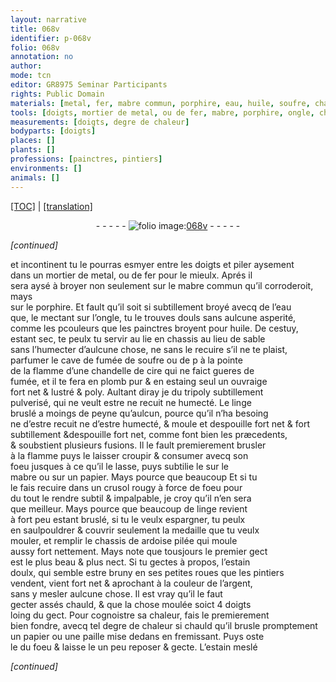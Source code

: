 ```yaml
---
layout: narrative
title: 068v
identifier: p-068v
folio: 068v
annotation: no
author:
mode: tcn
editor: GR8975 Seminar Participants
rights: Public Domain
materials: [metal, fer, mabre commun, porphire, eau, huile, soufre, chandelle de cire, plomb pur, estaing, tripoly subtillement pulverisé, linge bruslé, mabre, papier, crusol, linge, ardoise pilée, estain doulx, argent, paille, estain]
tools: [doigts, mortier de metal, ou de fer, mabre, porphire, ongle, chandelle de cire, papier, chassis, paille]
measurements: [doigts, degre de chaleur]
bodyparts: [doigts]
places: []
plants: []
professions: [painctres, pintiers]
environments: []
animals: []
---
```


<p><a href="{{ site.baseurl }}/normalized/">[TOC]</a> | <a href="{{ site.baseurl }}/texts/p-068v_tl/" target="_blank">[translation]</a></p><div class="folio" align="center">- - - - - <a href="http://gallica.bnf.fr/ark:/12148/btv1b10500001g/f142.image" target="_blank"><img src="https://cu-mkp.github.io/2017-workshop-edition/assets/photo-icon.png" alt="folio image: " style="display:inline-block; margin-bottom:-3px;"/>068v</a> - - - - - </div>  
 
*[continued]*
  
et incontinent tu le pourras esmyer entre les <span class="tl"><span class="bp">doigts</span></span> et piler aysem<span class="exp">ent</span><br/> dans un <span class="tl">mortier de <span class="m">metal</span>, ou de <span class="m">fer</span></span> pour le mieulx. Aprés il<br/> sera aysé à broyer non <span class="del">seulem<span class="exp">ent</span></span> sur le <span class="m"><span class="tl">mabre</span> commun</span> <span class="add">qu’il corroderoit</span>, mays<br/> sur le <span class="tl"><span class="m">porphire</span></span>. Et fault qu’il soit si subtillem<span class="exp">ent</span> broyé <span class="add">avecq de l’<span class="m">eau</span></span><br/> que, le mectant sur l’<span class="tl">ongle</span>, tu le trouves douls sans aulcune asperité,<br/> co<span class="exp">mm</span>e les <span class="del">p</span>couleurs que les <span class="pro">painctres</span> broyent pour <span class="m">huile</span>. De cestuy,<br/> estant sec, te peulx tu servir <span class="del">au lie</span> en chassis au lieu de sable<br/> sans l’humecter d’aulcune chose, ne sans le recuire s’il ne te plaist,<br/> parfumer le cave de fumée de <span class="m">soufre</span> ou <span class="del">de p</span> à la pointe<br/> de la flamme d’une <span class="tl"><span class="m">chandelle de cire</span></span> qui ne faict gueres de<br/> fumée, et il te fera en <span class="m">plomb <span class="add">pur</span></span> & en <span class="m">estaing</span> seul un ouvraige<br/> fort net & lustré & poly. Aultant diray je du <span class="m">tripoly subtillem<span class="exp">ent</span><br/> pulverisé</span>, qui ne veult estre <span class="del">ne</span> recuit ne humecté. Le <span class="m">linge<br/> bruslé</span> a moings de peyne qu’aulcun, pource qu’il n’ha besoing<br/> ne d’estre recuit ne d’estre humecté, & moule <span class="add">et despouille</span> fort net <span class="del">& fort</span><br/> subtillem<span class="exp">ent</span> &<span class="del">despouille fort</span> net, co<span class="exp">mm</span>e font bien les præcedents,<br/> & soubstient plusieurs fusions. Il le fault premierem<span class="exp">ent</span> brusler<br/> à la flamme puys le laisser croupir & consumer avecq son<br/> foeu jusques à ce qu’il le lasse, puys subtilie le sur le<br/> <span class="tl"><span class="m">mabre</span></span> ou sur un <span class="tl"><span class="m">papier</span></span>. <span class="del">Mays pource que beaucoup</span> Et si tu<br/> le fais recuire dans un <span class="m">crusol</span> rougy à force de foeu pour<br/> du tout le rendre subtil & impalpable, je croy qu’il n’en sera<br/> que meilleur. Mays pource que beaucoup de <span class="m">linge</span> revient<br/> à fort peu estant bruslé, si tu le veulx espargner, tu peulx<br/> en saulpouldrer & couvrir seulem<span class="exp">ent</span> la medaille que tu veulx<br/> mouler, et remplir le <span class="tl">chassis</span> de <span class="m">ardoise pilée</span> qui moule<br/> aussy fort nettem<span class="exp">ent</span>. Mays note que tousjours le premier gect<br/> est le plus beau & plus nect. Si tu gectes à propos, l’<span class="m">estain<br/> doulx</span>, qui semble estre bruny en ses petites roues que les <span class="pro">pintiers</span><br/> vendent, vient fort net & aprochant à la couleur de l’<span class="m">argent</span>,<br/> sans y mesler aulcune chose. Il est vray qu’il le faut<br/> gecter assés chauld, & que la chose moulée soict 4 <span class="ms"><span class="bp">doigts</span></span><br/> loing du gect. Pour cognoistre sa chaleur, fais le premierem<span class="exp">ent</span><br/> bien fondre, <span class="del">avecq tel <span class="ms">degre de chaleur</span></span> <span class="add">si chauld</span> qu’il brusle promptem<span class="exp">ent</span><br/> un <span class="tl"><span class="m">papier</span></span> ou une <span class="tl"><span class="m">paille</span></span> mise dedans en fremissant. Puys oste<br/> le du foeu & laisse le un peu reposer & gecte. L’<span class="m">estain</span> meslé<br/>
 
*[continued]*
 
